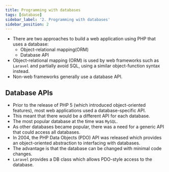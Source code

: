 ```yaml
---
title: Programming with databases
tags: [database]
sidebar_label: '2. Programming with databases'
sidebar_position: 2
---
```

- There are two approaches to build a web application using PHP that uses a database:
  * Object-relational mapping(ORM)
  * Database API
- Object-relational mapping (ORM) is used by web frameworks such as `Laravel` and partially avoid SQL, using a similar object-function syntax instead.
- Non-web frameworks generally use a database API.

## Database APIs
- Prior to the release of PHP 5 (which introduced object-oriented features), most web applications used a database-specific API.
- This meant that there would be a different API for each database.
- The most popular database at the time was `MySQL`.
- As other databases became popular, there was a need for a generic API that could access all databases.
- In 2004, the PHP Data Objects (PDO) API was released which provides an object-oriented abstraction to interfacing with databases.
- The advantage is that the database can be changed with minimal code changes.
- `Laravel` provides a DB class which allows PDO-style access to the database.


